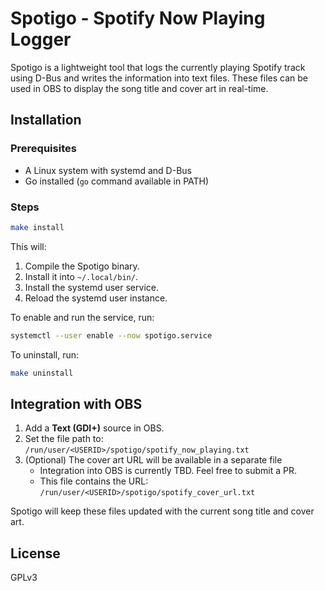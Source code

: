 # Spotigo - Spotify Now Playing Logger

Spotigo is a lightweight tool that logs the currently playing Spotify track using D-Bus and writes the information into
text files. These files can be used in OBS to display the song title and cover art in real-time.

## Installation

### Prerequisites

- A Linux system with systemd and D-Bus
- Go installed (`go` command available in PATH)

### Steps

```sh
make install
```

This will:

1. Compile the Spotigo binary.
2. Install it into `~/.local/bin/`.
3. Install the systemd user service.
4. Reload the systemd user instance.

To enable and run the service, run:
```sh
systemctl --user enable --now spotigo.service
```

To uninstall, run:

```sh
make uninstall
```

## Integration with OBS

1. Add a **Text (GDI+)** source in OBS.
2. Set the file path to: `/run/user/<USERID>/spotigo/spotify_now_playing.txt`
3. (Optional) The cover art URL will be available in a separate file
   - Integration into OBS is currently TBD. Feel free to submit a PR.
   - This file contains the URL: `/run/user/<USERID>/spotigo/spotify_cover_url.txt`

Spotigo will keep these files updated with the current song title and cover art.

## License

GPLv3
